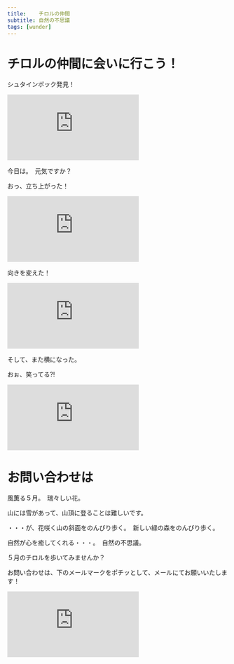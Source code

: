 ```yaml
---
title:    チロルの仲間
subtitle: 自然の不思議
tags: [wunder]
---
```


# チロルの仲間に会いに行こう！

シュタインボック発見！

![20240501-steinbock1](https://piwigo.schickl.de/i.php?/upload/2024/05/26/20240526160239-1d5e4b3d-me.jpg)

今日は。　元気ですか？

おっ、立ち上がった！

![20240501-steinbock2](https://piwigo.schickl.de/i.php?/upload/2024/05/26/20240526160450-b6f5cbb0-me.jpg)

向きを変えた！

![20240501-steinbock3](https://piwigo.schickl.de/i.php?/upload/2024/05/26/20240526160641-de9e8aeb-me.jpg)

そして、また横になった。

おぉ、笑ってる?!

![20240501-steinbock4](https://piwigo.schickl.de/i.php?/upload/2024/05/26/20240526162707-a0f418d5-me.jpg)

# お問い合わせは

風薫る５月。　瑞々しい花。

山には雪があって、山頂に登ることは難しいです。

・・・が、花咲く山の斜面をのんびり歩く。　新しい緑の森をのんびり歩く。

自然が心を癒してくれる・・・。　自然の不思議。

５月のチロルを歩いてみませんか？

お問い合わせは、下のメールマークをポチッとして、メールにてお願いいたします！

![20240501-chmettaling](https://piwigo.schickl.de/i.php?/upload/2024/05/26/20240526160828-3d418df5-me.jpg)

